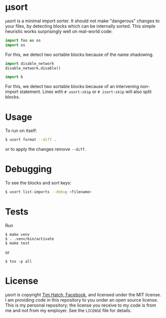 # μsort

μsort is a minimal import sorter.  It should not make "dangerous" changes to your
files, by detecting blocks which can be internally sorted.  This simple
heuristic works surprisingly well on real-world code:

```py
import foo as os
import os
```

For this, we detect two sortable blocks because of the name shadowing.

```py
import disable_network
disable_network.disable()

import b
```

For this, we detect two sortable blocks because of an intervening non-import
statement.  Lines with `# usort:skip` or `# isort:skip` will also split blocks.


# Usage

To run on itself:

```sh
$ usort format --diff .
```

or to apply the changes remove `--diff`.


# Debugging

To see the blocks and sort keys:

```sh
$ usort list-imports --debug <filename>
```


# Tests

Run

```
$ make venv
$ . .venv/bin/activate
$ make test
```

or

```
$ tox -p all
```

# License

μsort is copyright [Tim Hatch, Facebook](), and licensed under
the MIT license.  I am providing code in this repository to you under an open
source license.  This is my personal repository; the license you receive to
my code is from me and not from my employer. See the `LICENSE` file for details.
